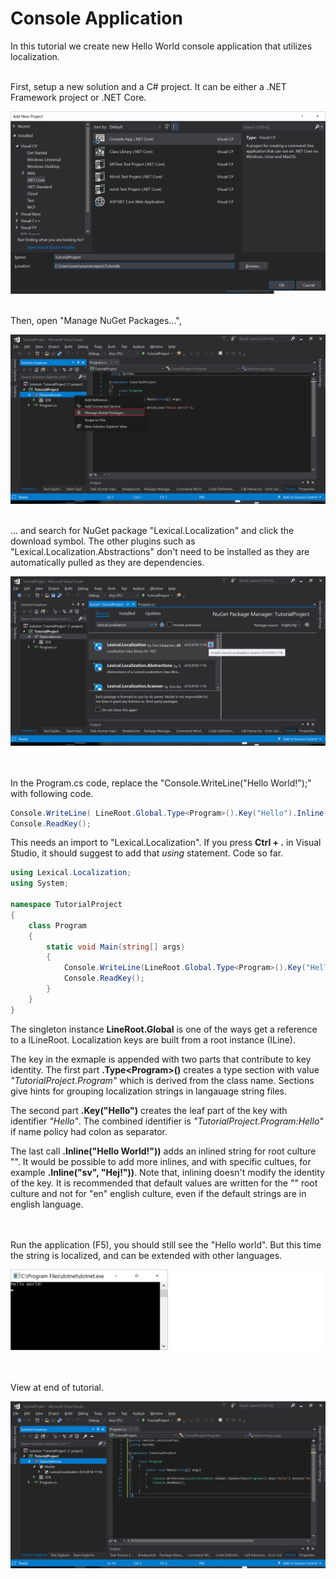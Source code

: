 ﻿# Console Application
In this tutorial we create new Hello World console application that utilizes localization.

<br/>
First, setup a new solution and a C# project. It can be either a .NET Framework project or .NET Core.

![New Project](img1.png)

<br/>
Then, open "Manage NuGet Packages...",

![Manage Nuget](img2.png)

<br/>
... and search for NuGet package "Lexical.Localization" and click the download symbol. The other plugins such as "Lexical.Localization.Abstractions" don't need to be installed as they
are automatically pulled as they are dependencies. 

![Add NuGet package](img3.png)

<br/><br/>
In the Program.cs code, replace the "Console.WriteLine("Hello World!");" with following code.

```C#
Console.WriteLine( LineRoot.Global.Type<Program>().Key("Hello").Inline("Hello World!") );
Console.ReadKey();
```

This needs an import to "Lexical.Localization". If you press **Ctrl + .** in Visual Studio, it should suggest to add that *using* statement. Code so far.

```C#
using Lexical.Localization;
using System;

namespace TutorialProject
{
    class Program
    {
        static void Main(string[] args)
        {
            Console.WriteLine(LineRoot.Global.Type<Program>().Key("Hello").Inline("Hello World!"));
            Console.ReadKey();
        }
    }
}
```

The singleton instance **LineRoot.Global** is one of the ways get a reference to a ILineRoot. Localization keys are built from a root instance (ILine). 

The key in the exmaple is appended with two parts that contribute to key identity. 
The first part **.Type&lt;Program&gt;()** creates a type section with value *"TutorialProject.Program"* which is derived from the class name. 
Sections give hints for grouping localization strings in langauage string files.

The second part **.Key("Hello")** creates the leaf part of the key with identifier *"Hello"*. 
The combined identifier is *"TutorialProject.Program:Hello"* if name policy had colon as separator.

The last call **.Inline("Hello World!"))** adds an inlined string for root culture "".
It would be possible to add more inlines, and with specific cultues, for example **.Inline("sv", "Hej!"))**.
Note that, inlining doesn't modify the identity of the key.
It is recommended that default values are written for the "" root culture and not for "en" english culture, even if the default strings are in english language.

<br/><br/>
Run the application (F5), you should still see the "Hello world". But this time the string is localized, and can be extended with other languages.

![Run](img4.png)

<br/><br/>
View at end of tutorial.

![View](img5.png)
